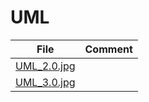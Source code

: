 # UML

| File | Comment |
| ---- | ------- |
| [UML_2.0.jpg](https://github.com/federicodeintrona/IS23-AM06/blob/main/UML/UML_2.0.jpg) | |
| [UML_3.0.jpg](https://github.com/federicodeintrona/IS23-AM06/blob/main/UML/UML_3.0.jpg) | |
